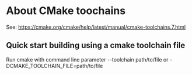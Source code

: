 About CMake toochains
=====================

See: https://cmake.org/cmake/help/latest/manual/cmake-toolchains.7.html


Quick start building using a cmake toolchain file
-------------------------------------------------
Run cmake with command line parameter --toolchain path/to/file
or -DCMAKE_TOOLCHAIN_FILE=path/to/file



